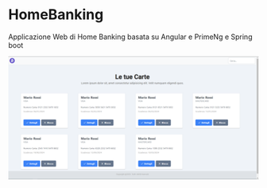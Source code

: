 # HomeBanking
Applicazione Web di Home Banking basata su Angular e PrimeNg e Spring boot 


![Screenshot](screenshot.png)
